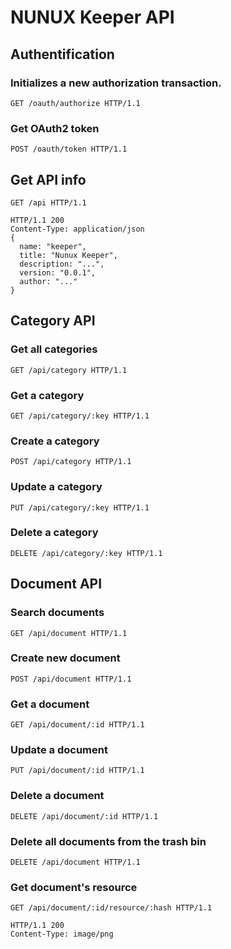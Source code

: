 # NUNUX Keeper API

## Authentification

### Initializes a new authorization transaction.

    GET /oauth/authorize HTTP/1.1

### Get OAuth2 token

    POST /oauth/token HTTP/1.1

## Get API info

    GET /api HTTP/1.1

    HTTP/1.1 200
    Content-Type: application/json
    {
      name: "keeper",
      title: "Nunux Keeper",
      description: "...",
      version: "0.0.1",
      author: "..."
    }

## Category API

### Get all categories

    GET /api/category HTTP/1.1

### Get a category

    GET /api/category/:key HTTP/1.1

### Create a category

    POST /api/category HTTP/1.1

### Update a category

    PUT /api/category/:key HTTP/1.1

### Delete a category

    DELETE /api/category/:key HTTP/1.1

## Document API

### Search documents

    GET /api/document HTTP/1.1

### Create new document

    POST /api/document HTTP/1.1

### Get a document

    GET /api/document/:id HTTP/1.1

### Update a document

    PUT /api/document/:id HTTP/1.1

### Delete a document

    DELETE /api/document/:id HTTP/1.1

### Delete all documents from the trash bin

    DELETE /api/document HTTP/1.1

### Get document's resource

    GET /api/document/:id/resource/:hash HTTP/1.1

    HTTP/1.1 200
    Content-Type: image/png

